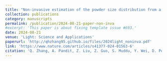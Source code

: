 ```yaml
---
title: "Non-invasive estimation of the powder size distribution from a single speckle image"
collection: publications
category: manuscripts
permalink: /publication/2024-08-21-paper-non-inva
#excerpt: 'This paper is about fixing template issue #693.'
date: 2024-08-21
venue: 'Light: Science and Applications'
paperurl: 'http://qhzhang95.github.io/files/2024light_noninva.pdf'
link: 'https://www.nature.com/articles/s41377-024-01563-6'
citation: 'Q. Zhang, A. Pandit, Z. Liu, Z. Guo, S. Muddu, Y. Wei, D. Pereg, N. Nazemifard, C. Papageorgiou, Y. Yang, W. Tang, R. D. Braatz, A. S. Myerson & G. Barbastathis. &quot;Non-invasive estimation of the powder size distribution from a single speckle image.&quot; <i>Light: Science and Applications</i>. 13, 200 (2024).'
---
```

